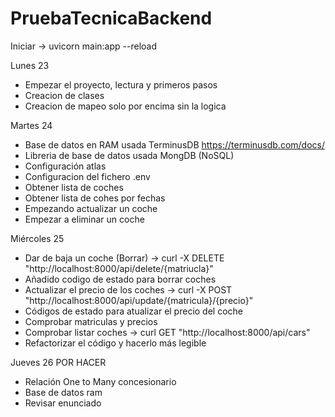 # PruebaTecnicaBackend
Iniciar -> uvicorn main:app --reload

Lunes 23 
- Empezar el proyecto, lectura y primeros pasos
- Creacion de clases 
- Creacion de mapeo solo por encima sin la logica

Martes 24
- Base de datos en RAM  usada TerminusDB https://terminusdb.com/docs/
- Libreria de base de datos usada MongDB (NoSQL)
- Configuración atlas
- Configuracion del fichero .env 
- Obtener lista de coches
- Obtener lista de cohes por fechas 
- Empezando actualizar un coche
- Empezar a eliminar un coche

Miércoles 25 
- Dar de baja un coche (Borrar) -> curl -X DELETE "http://localhost:8000/api/delete/{matriucla}"
- Añadido codigo de estado para borrar coches 
- Actualizar el precio de los coches -> curl -X POST "http://localhost:8000/api/update/{matricula}/{precio}"
- Códigos de estado para atualizar el precio del coche 
- Comprobar matriculas y precios 
- Comprobar listar coches -> curl GET "http://localhost:8000/api/cars"
- Refactorizar el código y hacerlo más legible 

Jueves 26 POR HACER
- Relación One to Many concesionario 
- Base de datos ram 
- Revisar enunciado 